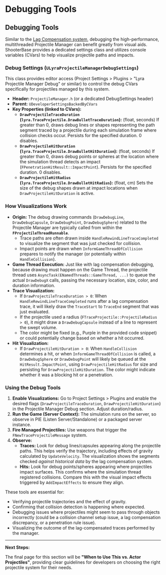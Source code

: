 # Debugging Tools

## Debugging Tools

Similar to the [Lag Compensation system](../lag-compensation/), debugging the high-performance, multithreaded Projectile Manager can benefit greatly from visual aids. ShooterBase provides a dedicated settings class and utilizes console variables (CVars) to help visualize projectile paths and impacts.

### Debug Settings (`ULyraProjectileManagerDebugSettings`)

This class provides editor access (Project Settings > Plugins > "Lyra Projectile Manager Debug" or similar) to control the debug CVars specifically for projectiles managed by this system.

* **Header:** `ProjectileManager.h` (or a dedicated DebugSettings header)
* **Parent:** `UDeveloperSettingsBackedByCVars`
* **Key Properties (linked to CVars):**
  * **`DrawProjectileTraceDuration` (`lyra.TraceProjectile.DrawBulletTraceDuration`):** (float, seconds) If greater than 0, draws debug lines or shapes representing the path segment traced by a projectile during each simulation frame where collision checks occur. Persists for the specified duration. 0 disables.
  * **`DrawProjectileHitDuration` (`lyra.TraceProjectile.DrawBulletHitDuration`):** (float, seconds) If greater than 0, draws debug points or spheres at the location where the simulation thread detects an impact (`FPenetrationHitResult::ImpactPoint`). Persists for the specified duration. 0 disables.
  * **`DrawProjectileHitRadius` (`lyra.TraceProjectile.DrawBulletHitRadius`):** (float, cm) Sets the size of the debug shapes drawn at impact locations when `DrawProjectileHitDuration` is active.

### How Visualizations Work

* **Origin:** The debug drawing commands (`DrawDebugLine`, `DrawDebugCapsule`, `DrawDebugPoint`, `DrawDebugSphere`) related to the Projectile Manager are typically called from within the **`FProjectileThreadRunnable`**.
  * Trace paths are often drawn inside `HandleRewindLineTraceCompleted` to visualize the segment that was just checked for collision.
  * Impact points are drawn when `InformGameThreadOfCollision` prepares to notify the manager (or potentially within `HandleCollision`).
* **Game Thread Execution:** Just like with lag compensation debugging, because drawing must happen on the Game Thread, the projectile thread uses `AsyncTask(ENamedThreads::GameThread, ...)` to queue the actual `DrawDebugX` calls, passing the necessary location, size, color, and duration information.
* **Trace Visualization:**
  * If `DrawProjectileTraceDuration > 0`: When `HandleRewindLineTraceCompleted` runs after a lag compensation trace, it will likely draw the `TraceStart` to `TraceEnd` segment that was just evaluated.
  * If the projectile used a radius (`FTraceProjectile::ProjectileRadius > 0`), it might draw a `DrawDebugCapsule` instead of a line to represent the swept volume.
  * The color might be fixed (e.g., Purple in the provided code snippet) or could potentially change based on whether a hit occurred.
* **Hit Visualization:**
  * If `DrawProjectileHitDuration > 0`: When `HandleCollision` determines a hit, or when `InformGameThreadOfCollision` is called, a `DrawDebugSphere` or `DrawDebugPoint` will likely be queued at the `HitResult.ImpactPoint`, using `DrawProjectileHitRadius` for size and persisting for `DrawProjectileHitDuration`. The color might indicate whether it was a blocking hit or a penetration.

### Using the Debug Tools

1. **Enable Visualizations:** Go to Project Settings > Plugins and enable the desired flags (`DrawProjectileTraceDuration`, `DrawProjectileHitDuration`) in the Projectile Manager Debug section. Adjust duration/radius.
2. **Run the Game (Server Context):** The simulation runs on the server, so observe in PIE (Listen Server/Standalone) or a packaged server instance.
3. **Fire Managed Projectiles:** Use weapons that trigger the `FNewTraceProjectileMessage` system.
4. **Observe:**
   * **Traces:** Look for debug lines/capsules appearing along the projectile paths. This helps verify the trajectory, including effects of gravity calculated by `UpdateVelocity`. The visualization shows the segments checked _against historical data_ by the lag compensation system.
   * **Hits:** Look for debug points/spheres appearing where projectiles impact surfaces. This confirms where the simulation thread registered collisions. Compare this with the visual impact effects triggered by `AddImpactEffects` to ensure they align.

These tools are essential for:

* Verifying projectile trajectories and the effect of gravity.
* Confirming that collision detection is happening where expected.
* Debugging issues where projectiles might seem to pass through objects incorrectly (could be a collision channel setup issue, a lag compensation discrepancy, or a penetration rule issue).
* Visualizing the outcome of the lag-compensated traces performed by the manager.

***

**Next Steps:**

The final page for this section will be **"When to Use This vs. Actor Projectiles"**, providing clear guidelines for developers on choosing the right projectile system for their needs.
